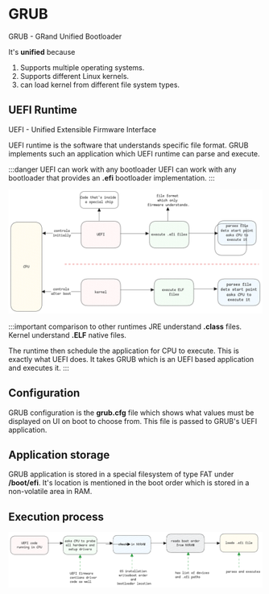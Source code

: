# GRUB

GRUB - GRand Unified Bootloader

It's **unified** because

1. Supports multiple operating systems.
2. Supports different Linux kernels.
3. can load kernel from different file system types.

## UEFI Runtime

UEFI - Unified Extensible Firmware Interface

UEFI runtime is the software that understands specific file format.
GRUB implements such an application which UEFI runtime can parse and execute.

:::danger UEFI can work with any bootloader
UEFI can work with any bootloader that provides an **.efi** bootloader implementation.
:::

![uefi-exeuction-process](../../static/img/uefi-grub.excalidraw.png)

:::important comparison to other runtimes
JRE understand **.class** files.
Kernel understand **.ELF** native files.

The runtime then schedule the application for CPU to execute.
This is exactly what UEFI does.
It takes GRUB which is an UEFI based application and executes it.
:::

## Configuration

GRUB configuration is the **grub.cfg** file which shows what values must be displayed on UI on boot to choose from.
This file is passed to GRUB's UEFI application.

## Application storage

GRUB application is stored in a special filesystem of type FAT under **/boot/efi**.
It's location is mentioned in the boot order which is stored in a non-volatile area in RAM.

## Execution process

![uefi-exeuction-process](../../static/img/uefi-boot-process.excalidraw.png)
